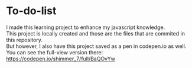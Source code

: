 # To-do-list
I made this learning project to enhance my javascript knowledge.<br>
This project is locally created and those are the files that are commited in this repository.<br>
But however, I also have this project saved as a pen in codepen.io as well.<br>
You can see the full-view version there: https://codepen.io/shimmer_7/full/BaQOvYw
